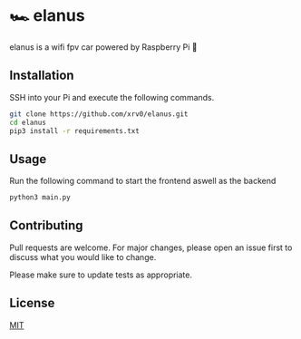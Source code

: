# 🏎️ elanus

elanus is a wifi fpv car powered by Raspberry Pi 🍓

## Installation

SSH into your Pi and execute the following commands.

```bash
git clone https://github.com/xrv0/elanus.git
cd elanus
pip3 install -r requirements.txt
```

## Usage

Run the following command to start the frontend aswell as the backend

```bash
python3 main.py
```

## Contributing
Pull requests are welcome. For major changes, please open an issue first to discuss what you would like to change.

Please make sure to update tests as appropriate.

## License
[MIT](https://choosealicense.com/licenses/mit/)
